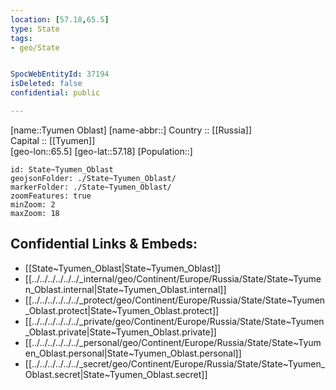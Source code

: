 ```yaml
---
location: [57.18,65.5] 
type: State
tags:
- geo/State


SpocWebEntityId: 37194
isDeleted: false
confidential: public

---
```

[name::Tyumen Oblast] 
[name-abbr::] 
Country :: [[Russia]]  
Capital :: [[Tyumen]]  
[geo-lon::65.5] 
[geo-lat::57.18] 
[Population::] 



```leaflet
id: State~Tyumen_Oblast
geojsonFolder: ./State~Tyumen_Oblast/
markerFolder: ./State~Tyumen_Oblast/
zoomFeatures: true 
minZoom: 2 
maxZoom: 18
```


## Confidential Links & Embeds: 
- [[State~Tyumen_Oblast|State~Tyumen_Oblast]]  
- [[../../../../../../_internal/geo/Continent/Europe/Russia/State/State~Tyumen_Oblast.internal|State~Tyumen_Oblast.internal]] 
- [[../../../../../../_protect/geo/Continent/Europe/Russia/State/State~Tyumen_Oblast.protect|State~Tyumen_Oblast.protect]] 
- [[../../../../../../_private/geo/Continent/Europe/Russia/State/State~Tyumen_Oblast.private|State~Tyumen_Oblast.private]] 
- [[../../../../../../_personal/geo/Continent/Europe/Russia/State/State~Tyumen_Oblast.personal|State~Tyumen_Oblast.personal]] 
- [[../../../../../../_secret/geo/Continent/Europe/Russia/State/State~Tyumen_Oblast.secret|State~Tyumen_Oblast.secret]] 
